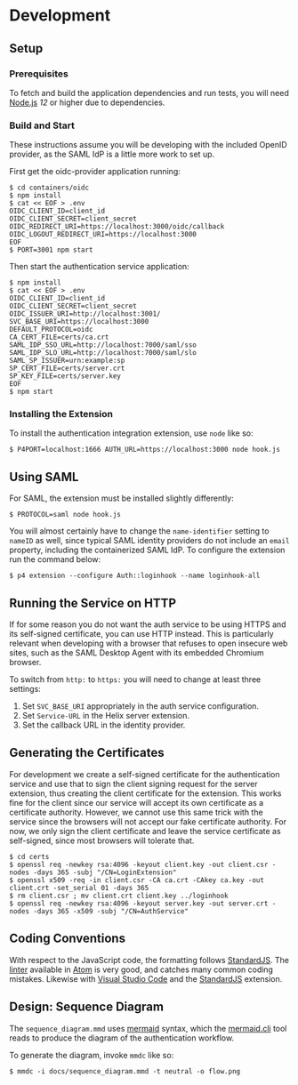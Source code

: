 # Development

## Setup

### Prerequisites

To fetch and build the application dependencies and run tests, you will need
[Node.js](http://nodejs.org) *12* or higher due to dependencies.

### Build and Start

These instructions assume you will be developing with the included OpenID
provider, as the SAML IdP is a little more work to set up.

First get the oidc-provider application running:

```shell
$ cd containers/oidc
$ npm install
$ cat << EOF > .env
OIDC_CLIENT_ID=client_id
OIDC_CLIENT_SECRET=client_secret
OIDC_REDIRECT_URI=https://localhost:3000/oidc/callback
OIDC_LOGOUT_REDIRECT_URI=https://localhost:3000
EOF
$ PORT=3001 npm start
```

Then start the authentication service application:

```shell
$ npm install
$ cat << EOF > .env
OIDC_CLIENT_ID=client_id
OIDC_CLIENT_SECRET=client_secret
OIDC_ISSUER_URI=http://localhost:3001/
SVC_BASE_URI=https://localhost:3000
DEFAULT_PROTOCOL=oidc
CA_CERT_FILE=certs/ca.crt
SAML_IDP_SSO_URL=http://localhost:7000/saml/sso
SAML_IDP_SLO_URL=http://localhost:7000/saml/slo
SAML_SP_ISSUER=urn:example:sp
SP_CERT_FILE=certs/server.crt
SP_KEY_FILE=certs/server.key
EOF
$ npm start
```

### Installing the Extension

To install the authentication integration extension, use `node` like so:

```shell
$ P4PORT=localhost:1666 AUTH_URL=https://localhost:3000 node hook.js
```

## Using SAML

For SAML, the extension must be installed slightly differently:

```shell
$ PROTOCOL=saml node hook.js
```

You will almost certainly have to change the `name-identifier` setting to
`nameID` as well, since typical SAML identity providers do not include an
`email` property, including the containerized SAML IdP. To configure the
extension run the command below:

```shell
$ p4 extension --configure Auth::loginhook --name loginhook-all
```

## Running the Service on HTTP

If for some reason you do not want the auth service to be using HTTPS and its
self-signed certificate, you can use HTTP instead. This is particularly relevant
when developing with a browser that refuses to open insecure web sites, such as
the SAML Desktop Agent with its embedded Chromium browser.

To switch from `http:` to `https:` you will need to change at least three settings:

1. Set `SVC_BASE_URI` appropriately in the auth service configuration.
1. Set `Service-URL` in the Helix server extension.
1. Set the callback URL in the identity provider.

## Generating the Certificates

For development we create a self-signed certificate for the authentication
service and use that to sign the client signing request for the server
extension, thus creating the client certificate for the extension. This works
fine for the client since our service will accept its own certificate as a
certificate authority. However, we cannot use this same trick with the service
since the browsers will not accept our fake certificate authority. For now, we
only sign the client certificate and leave the service certificate as
self-signed, since most browsers will tolerate that.

```shell
$ cd certs
$ openssl req -newkey rsa:4096 -keyout client.key -out client.csr -nodes -days 365 -subj "/CN=LoginExtension"
$ openssl x509 -req -in client.csr -CA ca.crt -CAkey ca.key -out client.crt -set_serial 01 -days 365
$ rm client.csr ; mv client.crt client.key ../loginhook
$ openssl req -newkey rsa:4096 -keyout server.key -out server.crt -nodes -days 365 -x509 -subj "/CN=AuthService"
```

## Coding Conventions

With respect to the JavaScript code, the formatting follows
[StandardJS](https://standardjs.com). The
[linter](https://atom.io/packages/linter-js-standard) available in
[Atom](https://atom.io) is very good, and catches many common coding mistakes.
Likewise with [Visual Studio Code](https://code.visualstudio.com) and the
[StandardJS](https://github.com/standard/vscode-standardjs) extension.

## Design: Sequence Diagram

The `sequence_diagram.mmd` uses [mermaid](https://mermaidjs.github.io) syntax,
which the [mermaid.cli](https://github.com/mermaidjs/mermaid.cli) tool reads to
produce the diagram of the authentication workflow.

To generate the diagram, invoke `mmdc` like so:

```shell
$ mmdc -i docs/sequence_diagram.mmd -t neutral -o flow.png
```
